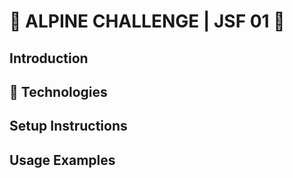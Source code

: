 # 🏪 ALPINE CHALLENGE | JSF 01 👔

## Introduction

## 🤖 Technologies

## Setup Instructions

## Usage Examples 